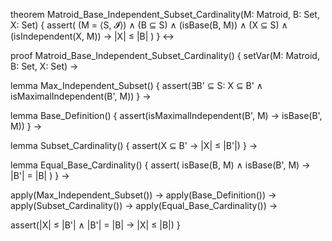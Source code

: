 theorem Matroid_Base_Independent_Subset_Cardinality(M: Matroid, B: Set, X: Set) {
  assert(
    (M = ⟨S, 𝓘⟩) ∧
    (B ⊆ S) ∧ (isBase(B, M)) ∧
    (X ⊆ S) ∧ (isIndependent(X, M)) →
    |X| ≤ |B|
  )
} ↔

proof Matroid_Base_Independent_Subset_Cardinality() {
  setVar(M: Matroid, B: Set, X: Set) →
  
  lemma Max_Independent_Subset() {
    assert(∃B' ⊆ S: X ⊆ B' ∧ isMaximalIndependent(B', M))
  } →
  
  lemma Base_Definition() {
    assert(isMaximalIndependent(B', M) → isBase(B', M))
  } →
  
  lemma Subset_Cardinality() {
    assert(X ⊆ B' → |X| ≤ |B'|)
  } →
  
  lemma Equal_Base_Cardinality() {
    assert(
      isBase(B, M) ∧ isBase(B', M) → |B'| = |B|
    )
  } →
  
  apply(Max_Independent_Subset()) →
  apply(Base_Definition()) →
  apply(Subset_Cardinality()) →
  apply(Equal_Base_Cardinality()) →
  
  assert(|X| ≤ |B'| ∧ |B'| = |B| → |X| ≤ |B|)
}